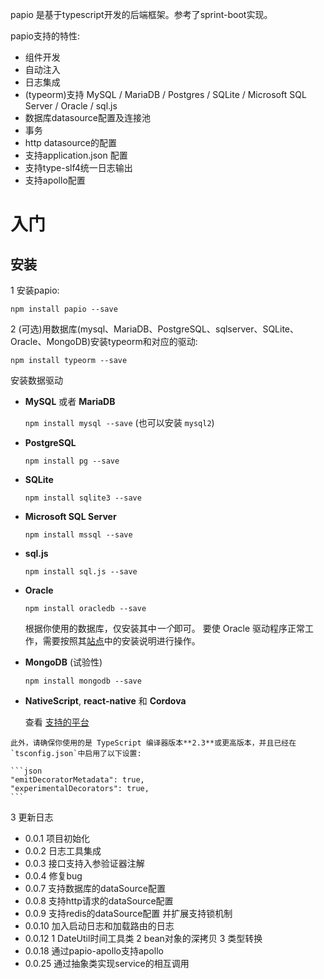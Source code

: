  papio 是基于typescript开发的后端框架。参考了sprint-boot实现。
 
 papio支持的特性:
 - 组件开发
 - 自动注入
 - 日志集成
 - (typeorm)支持 MySQL / MariaDB / Postgres / SQLite / Microsoft SQL Server / Oracle / sql.js
 - 数据库datasource配置及连接池
 - 事务
 - http datasource的配置
 - 支持application.json 配置
 - 支持type-slf4统一日志输出
 - 支持apollo配置

 # 入门
 ## 安装
 
 1 安装papio:
    
 `npm install papio --save`
 
 2 (可选)用数据库(mysql、MariaDB、PostgreSQL、sqlserver、SQLite、Oracle、MongoDB)安装typeorm和对应的驱动:

 `npm install typeorm --save`
 
 安装数据驱动
  
   - **MySQL** 或者 **MariaDB**

     `npm install mysql --save` (也可以安装 `mysql2`)

   - **PostgreSQL**

     `npm install pg --save`

   - **SQLite**

     `npm install sqlite3 --save`

   - **Microsoft SQL Server**

     `npm install mssql --save`

   - **sql.js**

     `npm install sql.js --save`

   - **Oracle**

     `npm install oracledb --save`

     根据你使用的数据库，仅安装其中*一个*即可。
     要使 Oracle 驱动程序正常工作，需要按照其[站点](https://github.com/oracle/node-oracledb)中的安装说明进行操作。

   - **MongoDB** (试验性)

     `npm install mongodb --save`

   - **NativeScript**, **react-native** 和 **Cordova**

     查看 [支持的平台](/supported-platforms.md)
 
    此外，请确保你使用的是 TypeScript 编译器版本**2.3**或更高版本，并且已经在`tsconfig.json`中启用了以下设置:
    
    ```json
    "emitDecoratorMetadata": true,
    "experimentalDecorators": true,
    ```
3 更新日志
- 0.0.1  项目初始化
- 0.0.2  日志工具集成
- 0.0.3  接口支持入参验证器注解
- 0.0.4 修复bug
- 0.0.7  支持数据库的dataSource配置
- 0.0.8  支持http请求的dataSource配置
- 0.0.9  支持redis的dataSource配置 并扩展支持锁机制
- 0.0.10 加入启动日志和加载路由的日志
- 0.0.12 1 DateUtil时间工具类 2 bean对象的深拷贝 3 类型转换 
- 0.0.18 通过papio-apollo支持apollo
- 0.0.25 通过抽象类实现service的相互调用
  


